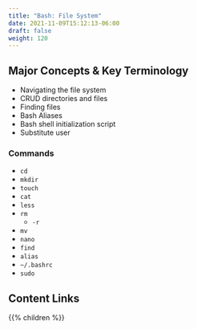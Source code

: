 ```yaml
---
title: "Bash: File System"
date: 2021-11-09T15:12:13-06:00
draft: false
weight: 120
---
```


## Major Concepts & Key Terminology

- Navigating the file system
- CRUD directories and files
- Finding files
- Bash Aliases
- Bash shell initialization script
- Substitute user

### Commands

- `cd`
- `mkdir`
- `touch`
- `cat`
- `less`
- `rm`
  - `-r`
- `mv`
- `nano`
- `find`
- `alias`
- `~/.bashrc`
- `sudo`

## Content Links

{{% children %}}